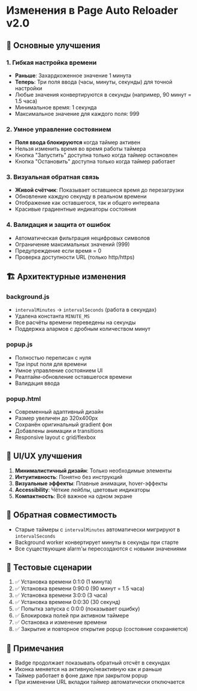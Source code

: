 # Изменения в Page Auto Reloader v2.0

## 🎯 Основные улучшения

### 1. Гибкая настройка времени
- **Раньше**: Захардкоженное значение 1 минута
- **Теперь**: Три поля ввода (часы, минуты, секунды) для точной настройки
- Любые значения конвертируются в секунды (например, 90 минут = 1.5 часа)
- Минимальное время: 1 секунда
- Максимальное значение для каждого поля: 999

### 2. Умное управление состоянием
- **Поля ввода блокируются** когда таймер активен
- Нельзя изменить время во время работы таймера
- Кнопка "Запустить" доступна только когда таймер остановлен
- Кнопка "Остановить" доступна только когда таймер работает

### 3. Визуальная обратная связь
- **Живой счётчик**: Показывает оставшееся время до перезагрузки
- Обновление каждую секунду в реальном времени
- Отображение как оставшегося, так и общего интервала
- Красивые градиентные индикаторы состояния

### 4. Валидация и защита от ошибок
- Автоматическая фильтрация нецифровых символов
- Ограничение максимальных значений (999)
- Предупреждение если время = 0
- Проверка доступности URL (только http/https)

## 🏗️ Архитектурные изменения

### background.js
- `intervalMinutes` → `intervalSeconds` (работа в секундах)
- Удалена константа `MINUTE_MS`
- Все расчёты времени переведены на секунды
- Поддержка алармов с дробным количеством минут

### popup.js
- Полностью переписан с нуля
- Три input поля для времени
- Умное управление состоянием UI
- Реалтайм-обновление оставшегося времени
- Валидация ввода

### popup.html
- Современный адаптивный дизайн
- Размер увеличен до 320x400px
- Сохранён оригинальный gradient фон
- Добавлены анимации и transitions
- Responsive layout с grid/flexbox

## 🎨 UI/UX улучшения

1. **Минималистичный дизайн**: Только необходимые элементы
2. **Интуитивность**: Понятно без инструкций
3. **Визуальные эффекты**: Плавные анимации, hover-эффекты
4. **Accessibility**: Чёткие лейблы, цветовые индикаторы
5. **Компактность**: Всё важное на одном экране

## 🔄 Обратная совместимость

- Старые таймеры с `intervalMinutes` автоматически мигрируют в `intervalSeconds`
- Background worker конвертирует минуты в секунды при старте
- Все существующие alarm'ы пересоздаются с новыми значениями

## 🧪 Тестовые сценарии

1. ✅ Установка времени 0:1:0 (1 минута)
2. ✅ Установка времени 0:90:0 (90 минут = 1.5 часа)
3. ✅ Установка времени 3:0:0 (3 часа)
4. ✅ Установка времени 0:0:30 (30 секунд)
5. ✅ Попытка запуска с 0:0:0 (показывает ошибку)
6. ✅ Блокировка полей при активном таймере
7. ✅ Остановка и изменение времени
8. ✅ Закрытие и повторное открытие popup (состояние сохраняется)

## 📝 Примечания

- Badge продолжает показывать обратный отсчёт в секундах
- Иконка меняется на активную/неактивную как и раньше
- Таймер работает в фоне даже при закрытом popup
- При изменении URL вкладки таймер автоматически отключается
